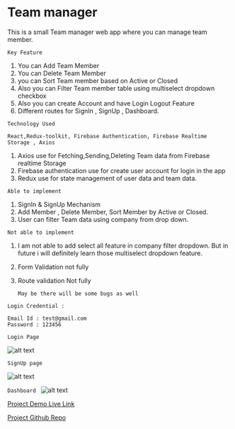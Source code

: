 # Team manager

This is a small Team manager web app where you can manage team member.

``` Key Feature ```

1. You can Add Team Member
2. You can Delete Team Member
3. you can Sort Team member based on Active or Closed
4. Also you can Filter Team member table using multiselect dropdown checkbox
5. Also you can create Account and have Login Logout Feature
6. Different routes for SignIn , SignUp , Dashboard.

``` Technology Used ```

```
React,Redux-toolkit, Firebase Authentication, Firebase Realtime Storage , Axios
```
1. Axios use for Fetching,Sending,Deleting Team data from Firebase realtime Storage
2. Firebase authentication use for create user account for login in the app
3. Redux use for state management of user data and team data.

``` Able to implement ```

1. SignIn & SignUp Mechanism
2. Add Member , Delete Member, Sort Member by  Active or Closed.
3. User can filter Team data using company from drop down.


``` Not able to implement  ```
1. I am not able to add select all feature in company filter dropdown.
But in future i will definitely learn those multiselect dropdown feature.
2. Form Validation not fully
3. Route validation Not fully 

    
    ``` 
    May be there will be some bugs as well
    ```
    
 ```
 Login Credential :
 
 Email Id : test@gmail.com
 Password : 123456
 
 ```
    
    
``` Login Page ```

![alt text](ScreenShot/1.png "LogIn")

``` SignUp page ```

![alt text](ScreenShot/2.png "SignUp")

```Dashboard ```
![alt text](ScreenShot/3.png "SignUp")


[Project Demo Live Link ](https://team-manager-web.netlify.app)

[Project Github Repo ](https://github.com/ASHISH7865/Team-manager-web-app)